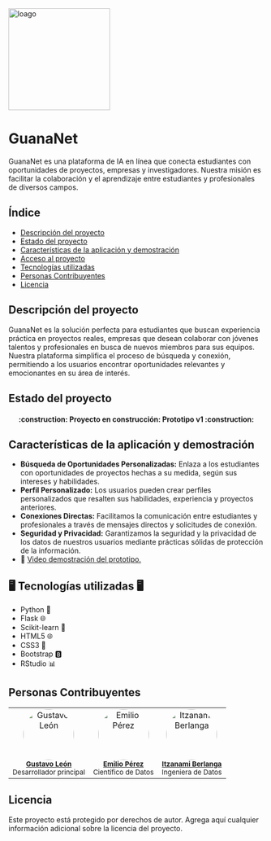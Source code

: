 <img src="https://github.com/miloperez/HackAI2024-GuanaNet/assets/73152554/0761cd89-ecd5-4d8d-af45-ef534e3fa89b" alt="loago" width="200" class="center">

# GuanaNet
GuanaNet es una plataforma de IA en línea que conecta estudiantes con oportunidades de proyectos, empresas y investigadores. Nuestra misión es facilitar la colaboración y el aprendizaje entre estudiantes y profesionales de diversos campos.

## Índice

- [Descripción del proyecto](#descripción-del-proyecto)
- [Estado del proyecto](#estado-del-proyecto)
- [Características de la aplicación y demostración](#características-de-la-aplicación-y-demostración)
- [Acceso al proyecto](#acceso-al-proyecto)
- [Tecnologías utilizadas](#tecnologías-utilizadas)
- [Personas Contribuyentes](#personas-contribuyentes)
- [Licencia](#licencia)

## Descripción del proyecto

GuanaNet es la solución perfecta para estudiantes que buscan experiencia práctica en proyectos reales, empresas que desean colaborar con jóvenes talentos y profesionales en busca de nuevos miembros para sus equipos. Nuestra plataforma simplifica el proceso de búsqueda y conexión, permitiendo a los usuarios encontrar oportunidades relevantes y emocionantes en su área de interés.

## Estado del proyecto

<h4 align="center">
:construction: Proyecto en construcción: Prototipo v1 :construction:
</h4>

## Características de la aplicación y demostración

- **Búsqueda de Oportunidades Personalizadas:** Enlaza a los estudiantes con oportunidades de proyectos hechas a su medida, según sus intereses y habilidades.
- **Perfil Personalizado:** Los usuarios pueden crear perfiles personalizados que resalten sus habilidades, experiencia y proyectos anteriores.
- **Conexiones Directas:** Facilitamos la comunicación entre estudiantes y profesionales a través de mensajes directos y solicitudes de conexión.
- **Seguridad y Privacidad:** Garantizamos la seguridad y la privacidad de los datos de nuestros usuarios mediante prácticas sólidas de protección de la información.
- 🎥 [Video demostración del prototipo.](https://youtu.be/mYaC1d1TyYU)

##  🖥️ Tecnologías utilizadas 🖥️
- Python 🐍
- Flask 🌐
- Scikit-learn 🧠
- HTML5 🌐
- CSS3 🎨
- Bootstrap 🅱️
- RStudio 📊

## Personas Contribuyentes
<table align="center">
  <tr>
    <td align="center">
      <a href="https://github.com/Acceleretta">
        <img src="https://github.com/Acceleretta.png" width="100" style="border-radius: 50%;" alt="Gustavo León"/><br />
      </a>
      <sub><b><a href="https://github.com/Acceleretta">Gustavo León</a></b></sub><br />
      <sub>Desarrollador principal</sub>
    </td>
    <td align="center">
      <a href="https://github.com/miloperez">
        <img src="https://github.com/miloperez.png" width="100" style="border-radius: 50%;" alt="Emilio Pérez"/><br />
      </a>
      <sub><b><a href="https://github.com/miloperez">Emilio Pérez</a></b></sub><br />
      <sub>Científico de Datos</sub>
    </td>
    <td align="center">
      <a href="https://github.com/Pizzanami">
        <img src="https://github.com/Pizzanami.png" width="100" style="border-radius: 50%;" alt="Itzanami Berlanga"/><br />
      </a>
      <sub><b><a href="https://github.com/Pizzanami">Itzanami Berlanga</a></b></sub><br />
      <sub>Ingeniera de Datos</sub>
    </td>
  </tr>
</table>





## Licencia

Este proyecto está protegido por derechos de autor. Agrega aquí cualquier información adicional sobre la licencia del proyecto.
